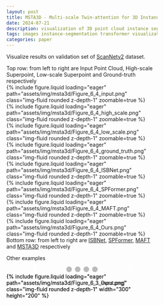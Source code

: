 ```yaml
---
layout: post
title: MSTA3D - Multi-scale Twin-attention for 3D Instance Segmentation
date: 2024-07-21
description: visualization of 3D point cloud instance segmentation
tags: images instance-segmentation transformer visualization
categories: paper
---
```


Visualize results on validation set of [ScanNetv2](http://www.scan-net.org/) dataset.

<div class="caption">
    Top row: from left to right are Input Point Cloud, High-scale Superpoint, Low-scale Superpoint and Ground-truth respectively
</div>
<div class="row mt-3">
    <div class="col-sm mt-3 mt-md-0">
        {% include figure.liquid loading="eager" path="assets/img/msta3d/Figure_6_4_input.png" class="img-fluid rounded z-depth-1" zoomable=true %}
    </div>
    <div class="col-sm mt-3 mt-md-0">
        {% include figure.liquid loading="eager" path="assets/img/msta3d/Figure_6_4_high_scale.png" class="img-fluid rounded z-depth-1" zoomable=true %}
    </div>
    <div class="col-sm mt-3 mt-md-0">
        {% include figure.liquid loading="eager" path="assets/img/msta3d/Figure_6_4_low_scale.png" class="img-fluid rounded z-depth-1" zoomable=true %}
    </div>
    <div class="col-sm mt-3 mt-md-0">
        {% include figure.liquid loading="eager" path="assets/img/msta3d/Figure_6_4_ground_truth.png" class="img-fluid rounded z-depth-1" zoomable=true %}
    </div>
</div>
<div class="row mt-3">
    <div class="col-sm mt-3 mt-md-0">
        {% include figure.liquid loading="eager" path="assets/img/msta3d/Figure_6_4_ISBNet.png" class="img-fluid rounded z-depth-1" zoomable=true %}
    </div>
    <div class="col-sm mt-3 mt-md-0">
        {% include figure.liquid loading="eager" path="assets/img/msta3d/Figure_6_4_SPFormer.png" class="img-fluid rounded z-depth-1" zoomable=true %}
    </div>
    <div class="col-sm mt-3 mt-md-0">
        {% include figure.liquid loading="eager" path="assets/img/msta3d/Figure_6_4_MAFT.png" class="img-fluid rounded z-depth-1" zoomable=true %}
    </div>
    <div class="col-sm mt-3 mt-md-0">
        {% include figure.liquid loading="eager" path="assets/img/msta3d/Figure_6_4_Ours.png" class="img-fluid rounded z-depth-1" zoomable=true %}
    </div>
</div>
<div class="caption">
    Bottom row: from left to right are <a href="https://github.com/VinAIResearch/ISBNet">ISBNet</a>, <a href="https://github.com/sunjiahao1999/SPFormer">SPFormer</a>, <a href="https://github.com/dvlab-research/Mask-Attention-Free-Transformer">MAFT</a> and <a href="https://github.com/vcl-seoultech/MSTA3D">MSTA3D</a> respectively
</div>

Other examples

<div class="row mt-3">
<div class="col-sm mt-3 mt-md-0">
<div class="slideshow-container">
  <div class="mySlides">
    <div class="numbertext">1 / 4</div>
        {% include figure.liquid loading="eager" path="assets/img/msta3d/Figure_7_ISBNet.png" class="img-fluid rounded z-depth-1" %}
    <div class="text">ISBNet</div>
  </div>

  <div class="mySlides">
    <div class="numbertext">2 / 4</div>
        {% include figure.liquid loading="eager" path="assets/img/msta3d/Figure_7_SPFormer.png" class="img-fluid rounded z-depth-1" %}
    <div class="text">SPFormer</div>
  </div>

  <div class="mySlides">
    <div class="numbertext">3 / 4</div>
        {% include figure.liquid loading="eager" path="assets/img/msta3d/Figure_7_MAFT.png" class="img-fluid rounded z-depth-1" %}
    <div class="text">MAFT</div>
  </div>

  <div class="mySlides">
    <div class="numbertext">4 / 4</div>
        {% include figure.liquid loading="eager" path="assets/img/msta3d/Figure_7_Ours.png" class="img-fluid rounded z-depth-1" %}
    <div class="text">MSTA3D</div>
  </div>

  <a class="prev" onclick="plusSlides(-1)">&#10094;</a>
  <a class="next" onclick="plusSlides(1)">&#10095;</a>
</div>

<div style="text-align:center">
  <span class="dot" onclick="currentSlide(1)"></span>
  <span class="dot" onclick="currentSlide(2)"></span>
  <span class="dot" onclick="currentSlide(3)"></span>
  <span class="dot" onclick="currentSlide(4)"></span>
</div>

</div>
<div class="col-sm mt-3 mt-md-0">
    <div class="img-comp-container">
    <div class="img-comp-img">
    {% include figure.liquid loading="eager" path="assets/img/msta3d/Figure_6_3_input.png" class="img-fluid rounded z-depth-1" width="300" height="200" %}
    </div>
    <div class="img-comp-img img-comp-overlay">
    {% include figure.liquid loading="eager" path="assets/img/msta3d/Figure_6_3_Ours.png" class="img-fluid rounded z-depth-1" width="300" height="200" %}
  </div>
</div>
</div>
</div>

<style>
* {box-sizing:border-box;}

.slideshow-container {
  max-width: 300px;
  position: relative;
  margin: auto;
}

.mySlides {
  display: none;
}

.prev, .next {
  cursor: pointer;
  position: absolute;
  top: 50%;
  width: auto;
  margin-top: -22px;
  padding: 16px;
  color: white;
  font-weight: bold;
  font-size: 18px;
  transition: 0.6s ease;
  border-radius: 0 3px 3px 0;
  user-select: none;
}

.next {
  right: 0;
  border-radius: 3px 0 0 3px;
}

.prev:hover, .next:hover {
  background-color: rgba(0,0,0,0.8);
}

.text {
  color: #000000;
  font-size: 15px;
  padding: 8px 12px;
  position: absolute;
  bottom: 8px;
  width: 100%;
  text-align: center;
}

.numbertext {
  color: #f2f2f2;
  font-size: 12px;
  padding: 8px 12px;
  position: absolute;
  top: 0;
}

.dot {
  cursor: pointer;
  height: 15px;
  width: 15px;
  margin: 0 2px;
  background-color: #bbb;
  border-radius: 50%;
  display: inline-block;
  transition: background-color 0.6s ease;
}

.active, .dot:hover {
  background-color: #717171;
}

.img-comp-container {
  position: relative;
  height: 200px;
}

.img-comp-img {
  position: absolute;
  width: auto;
  height: auto;
  overflow: hidden;
}

.img-comp-img img {
  display: block;
  vertical-align: middle;
}

.img-comp-slider {
  position: absolute;
  z-index: 9;
  cursor: ew-resize;
  width: 40px;
  height: 40px;
  background-color: #2196F3;
  opacity: 0.7;
  border-radius: 50%;
}

</style>

<script>

let slideIndex = 1;
showSlides(slideIndex);

function plusSlides(n) {
  showSlides(slideIndex += n);
}

function currentSlide(n) {
  showSlides(slideIndex = n);
}

function showSlides(n) {
  let i;
  let slides = document.getElementsByClassName("mySlides");
  let dots = document.getElementsByClassName("dot");
  if (n > slides.length) {slideIndex = 1}
  if (n < 1) {slideIndex = slides.length}
  for (i = 0; i < slides.length; i++) {
    slides[i].style.display = "none";
  }
  for (i = 0; i < dots.length; i++) {
    dots[i].className = dots[i].className.replace(" active", "");
  }
  slides[slideIndex-1].style.display = "block";
  dots[slideIndex-1].className += " active";
}


initComparisons();

function initComparisons() {
  var x, i;
  x = document.getElementsByClassName("img-comp-overlay");
  for (i = 0; i < x.length; i++) {
    compareImages(x[i]);
  }
  function compareImages(img) {
    var slider, img, clicked = 0, w, h;
    w = img.offsetWidth;
    h = img.offsetHeight;
    
    img.style.width = (w / 2) + "px";
    slider = document.createElement("DIV");
    slider.setAttribute("class", "img-comp-slider");
    img.parentElement.insertBefore(slider, img);
    
    slider.style.top = (h / 2) - (slider.offsetHeight / 2) + "px";
    slider.style.left = (w / 2) - (slider.offsetWidth / 2) + "px";
    slider.addEventListener("mousedown", slideReady);
    window.addEventListener("mouseup", slideFinish);
    slider.addEventListener("touchstart", slideReady);
    window.addEventListener("touchend", slideFinish);
    function slideReady(e) {
      e.preventDefault();
      clicked = 1;
      window.addEventListener("mousemove", slideMove);
      window.addEventListener("touchmove", slideMove);
    }
    function slideFinish() {
      clicked = 0;
    }
    function slideMove(e) {
      var pos;
      if (clicked == 0) return false;
      pos = getCursorPos(e)
      if (pos < 0) pos = 0;
      if (pos > w) pos = w;
      slide(pos);
    }
    function getCursorPos(e) {
      var a, x = 0;
      e = (e.changedTouches) ? e.changedTouches[0] : e;
      a = img.getBoundingClientRect();
      x = e.pageX - a.left;
      x = x - window.pageXOffset;
      return x;
    }
    function slide(x) {
      img.style.width = x + "px";
      slider.style.left = img.offsetWidth - (slider.offsetWidth / 2) + "px";
    }
  }
}

</script>